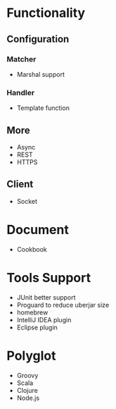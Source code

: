 # Functionality

## Configuration

### Matcher
* Marshal support

### Handler
* Template function

## More
* Async
* REST
* HTTPS

## Client
* Socket

# Document
* Cookbook

# Tools Support
* JUnit better support
* Proguard to reduce uberjar size
* homebrew
* IntelliJ IDEA plugin
* Eclipse plugin

# Polyglot
* Groovy
* Scala
* Clojure
* Node.js